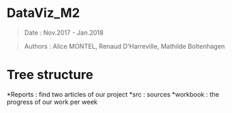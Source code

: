 # DataViz_M2

>Date : Nov.2017 - Jan.2018 

>Authors : Alice MONTEL, Renaud D'Harreville, Mathilde Boltenhagen

# Tree structure 

*Reports : find two articles of our project
*src : sources
*workbook : the progress of our work per week 
